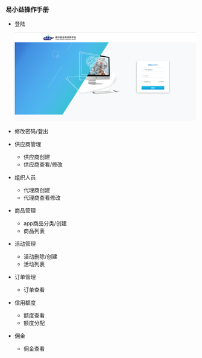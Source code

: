 ### 易小益操作手册

- 登陆

  ![Image text](https://raw.githubusercontent.com/Creepi/mdPhotos/master/hairong/510A6EF9-EB1B-46D7-8FC6-60BC424637DE.png)

- 修改密码/登出

- 供应商管理

  - 供应商创建
  - 供应商查看/修改

- 组织人员

  - 代理商创建
  - 代理商查看修改

- 商品管理

  - app商品分类/创建
  - 商品列表

- 活动管理

  - 活动删除/创建
  - 活动列表

- 订单管理

  - 订单查看

- 信用额度

  - 额度查看
  - 额度分配

- 佣金

  - 佣金查看